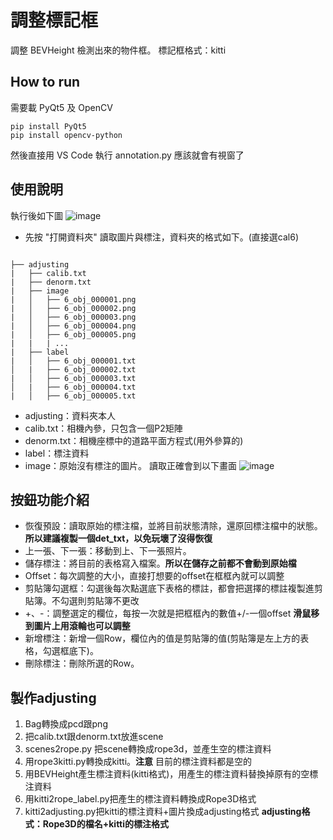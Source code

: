 # 調整標記框
調整 BEVHeight 檢測出來的物件框。
標記框格式：kitti

## How to run
需要載 PyQt5 及 OpenCV
```
pip install PyQt5
pip install opencv-python
```
然後直接用 VS Code 執行 annotation.py 應該就會有視窗了

## 使用說明
執行後如下圖
![image](https://github.com/user-attachments/assets/42f8bbc4-5e34-4c48-aa78-48d911ee5de3)
- 先按 "打開資料夾" 讀取圖片與標注，資料夾的格式如下。(直接選cal6)
```

├── adjusting
|   ├── calib.txt
|   ├── denorm.txt
|   ├── image
|   │   ├── 6_obj_000001.png
|   │   ├── 6_obj_000002.png
|   │   ├── 6_obj_000003.png
|   │   ├── 6_obj_000004.png
|   │   ├── 6_obj_000005.png
|   |   | ...
|   ├── label
|   │   ├── 6_obj_000001.txt
│   |   ├── 6_obj_000002.txt
|   │   ├── 6_obj_000003.txt
│   |   ├── 6_obj_000004.txt
|   │   ├── 6_obj_000005.txt

```
- adjusting：資料夾本人
- calib.txt：相機內參，只包含一個P2矩陣
- denorm.txt：相機座標中的道路平面方程式(用外參算的)
- label：標注資料
- image：原始沒有標注的圖片。
讀取正確會到以下畫面
![image](https://github.com/user-attachments/assets/62daab53-dc25-43b4-849b-b31849c432df)

## 按鈕功能介紹
- 恢復預設：讀取原始的標注檔，並將目前狀態清除，還原回標注檔中的狀態。**所以建議複製一個det_txt，以免玩壞了沒得恢復**
- 上一張、下一張：移動到上、下一張照片。
- 儲存標注：將目前的表格寫入檔案。**所以在儲存之前都不會動到原始檔**
- Offset：每次調整的大小，直接打想要的offset在框框內就可以調整
- 剪貼簿勾選框：勾選後每次點選底下表格的標註，都會把選擇的標註複製進剪貼簿。不勾選則剪貼簿不更改
- +、-：調整選定的欄位，每按一次就是把框框內的數值+/-一個offset **滑鼠移到圖片上用滾輪也可以調整**
- 新增標注：新增一個Row，欄位內的值是剪貼簿的值(剪貼簿是左上方的表格，勾選框底下)。
- 刪除標注：刪除所選的Row。


## 製作adjusting
1. Bag轉換成pcd跟png
2. 把calib.txt跟denorm.txt放進scene
3. scenes2rope.py 把scene轉換成rope3d，並產生空的標注資料
4. 用rope3kitti.py轉換成kitti。**注意** 目前的標注資料都是空的
5. 用BEVHeight產生標注資料(kitti格式)，用產生的標注資料替換掉原有的空標注資料
6. 用kitti2rope_label.py把產生的標注資料轉換成Rope3D格式
7. kitti2adjusting.py把kitti的標注資料+圖片換成adjusting格式 **adjusting格式：Rope3D的檔名+kitti的標注格式**
